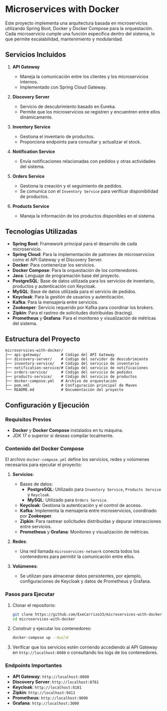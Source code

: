 # Microservices with Docker

Este proyecto implementa una arquitectura basada en microservicios utilizando Spring Boot, Docker y Docker Compose para la orquestación. Cada microservicio cumple una función específica dentro del sistema, lo que permite escalabilidad, mantenimiento y modularidad.

## Servicios Incluidos

1. **API Gateway**
   - Maneja la comunicación entre los clientes y los microservicios internos.
   - Implementado con Spring Cloud Gateway.

2. **Discovery Server**
   - Servicio de descubrimiento basado en Eureka.
   - Permite que los microservicios se registren y encuentren entre ellos dinámicamente.

3. **Inventory Service**
   - Gestiona el inventario de productos.
   - Proporciona endpoints para consultar y actualizar el stock.

4. **Notification Service**
   - Envía notificaciones relacionadas con pedidos y otras actividades del sistema.

5. **Orders Service**
   - Gestiona la creación y el seguimiento de pedidos.
   - Se comunica con el `Inventory Service` para verificar disponibilidad de productos.

6. **Products Service**
   - Maneja la información de los productos disponibles en el sistema.

## Tecnologías Utilizadas

- **Spring Boot**: Framework principal para el desarrollo de cada microservicio.
- **Spring Cloud**: Para la implementación de patrones de microservicios como el API Gateway y el Discovery Server.
- **Docker**: Para contenerizar los servicios.
- **Docker Compose**: Para la orquestación de los contenedores.
- **Java**: Lenguaje de programación base del proyecto.
- **PostgreSQL**: Base de datos utilizada para los servicios de inventario, productos y autenticación con Keycloak.
- **MySQL**: Base de datos utilizada para el servicio de pedidos.
- **Keycloak**: Para la gestión de usuarios y autenticación.
- **Kafka**: Para la mensajería entre servicios.
- **Zookeeper**: Servicio requerido por Kafka para coordinar los brokers.
- **Zipkin**: Para el rastreo de solicitudes distribuidas (tracing).
- **Prometheus** y **Grafana**: Para el monitoreo y visualización de métricas del sistema.

## Estructura del Proyecto

```plaintext
microservices-with-docker/
├── api-gateway/         # Código del API Gateway
├── discovery-server/    # Código del servidor de descubrimiento
├── inventory-service/   # Código del servicio de inventario
├── notification-service/# Código del servicio de notificaciones
├── orders-service/      # Código del servicio de pedidos
├── products-service/    # Código del servicio de productos
├── docker-compose.yml   # Archivo de orquestación
├── pom.xml              # Configuración principal de Maven
└── README.md            # Documentación del proyecto
```

## Configuración y Ejecución

### Requisitos Previos

- **Docker** y **Docker Compose** instalados en tu máquina.
- JDK 17 o superior si deseas compilar localmente.

### Contenido del Docker Compose

El archivo `docker-compose.yml` define los servicios, redes y volúmenes necesarios para ejecutar el proyecto:

1. **Servicios**:
   - Bases de datos:
     - **PostgreSQL**: Utilizado para `Inventory Service`, `Products Service` y `Keycloak`.
     - **MySQL**: Utilizado para `Orders Service`.
   - **Keycloak**: Gestiona la autenticación y el control de acceso.
   - **Kafka**: Implementa la mensajería entre microservicios, coordinado por **Zookeeper**.
   - **Zipkin**: Para rastrear solicitudes distribuidas y depurar interacciones entre servicios.
   - **Prometheus** y **Grafana**: Monitoreo y visualización de métricas.

2. **Redes**:
   - Una red llamada `microservices-network` conecta todos los contenedores para permitir la comunicación entre ellos.

3. **Volúmenes**:
   - Se utilizan para almacenar datos persistentes, por ejemplo, configuraciones de Keycloak y datos de Prometheus y Grafana.

### Pasos para Ejecutar

1. Clonar el repositorio:

   ```bash
   git clone https://github.com/ExeCarrizo33/microservices-with-docker.git
   cd microservices-with-docker
   ```

2. Construir y ejecutar los contenedores:

   ```bash
   docker-compose up --build
   ```

3. Verificar que los servicios estén corriendo accediendo al API Gateway en `http://localhost:8080` o consultando los logs de los contenedores.

### Endpoints Importantes

- **API Gateway**: `http://localhost:8080`
- **Discovery Server**: `http://localhost:8761`
- **Keycloak**: `http://localhost:8181`
- **Zipkin**: `http://localhost:9411`
- **Prometheus**: `http://localhost:9090`
- **Grafana**: `http://localhost:3000`
